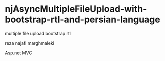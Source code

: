 # njAsyncMultipleFileUpload-with-bootstrap-rtl-and-persian-language
multiple file upload bootstrap rtl

reza najafi marghmaleki

Asp.net MVC  
